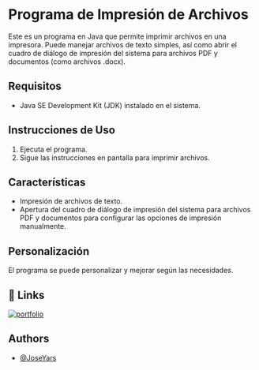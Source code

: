 
# Programa de Impresión de Archivos

Este es un programa en Java que permite imprimir archivos en una impresora. Puede manejar archivos de texto simples, así como abrir el cuadro de diálogo de impresión del sistema para archivos PDF y documentos (como archivos .docx).

## Requisitos

- Java SE Development Kit (JDK) instalado en el sistema.

## Instrucciones de Uso

1. Ejecuta el programa.
2. Sigue las instrucciones en pantalla para imprimir archivos.

## Características

- Impresión de archivos de texto.
- Apertura del cuadro de diálogo de impresión del sistema para archivos PDF y documentos para configurar las opciones de impresión manualmente.

## Personalización

El programa se puede personalizar y mejorar según las necesidades. 

## 🔗 Links
[![portfolio](https://img.shields.io/badge/my_portfolio-000?style=for-the-badge&logo=ko-fi&logoColor=white)](https://github.com/JoseYars/SimuladorColaDeImpresion/tree/main/Simulador)




## Authors

- [@JoseYars](https://github.com/JoseYars)

